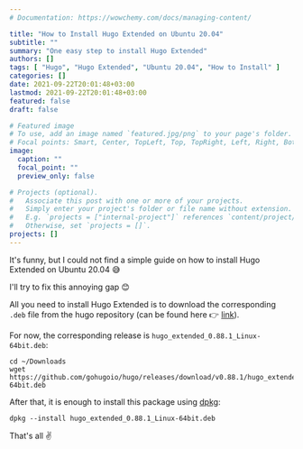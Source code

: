 ```yaml
---
# Documentation: https://wowchemy.com/docs/managing-content/

title: "How to Install Hugo Extended on Ubuntu 20.04"
subtitle: ""
summary: "One easy step to install Hugo Extended"
authors: []
tags: [ "Hugo", "Hugo Extended", "Ubuntu 20.04", "How to Install" ]
categories: []
date: 2021-09-22T20:01:48+03:00
lastmod: 2021-09-22T20:01:48+03:00
featured: false
draft: false

# Featured image
# To use, add an image named `featured.jpg/png` to your page's folder.
# Focal points: Smart, Center, TopLeft, Top, TopRight, Left, Right, BottomLeft, Bottom, BottomRight.
image:
  caption: ""
  focal_point: ""
  preview_only: false

# Projects (optional).
#   Associate this post with one or more of your projects.
#   Simply enter your project's folder or file name without extension.
#   E.g. `projects = ["internal-project"]` references `content/project/deep-learning/index.md`.
#   Otherwise, set `projects = []`.
projects: []
---
```


It's funny, but I could not find a simple guide on how to install Hugo Extended on Ubuntu 20.04 😅

I'll try to fix this annoying gap 😊

All you need to install Hugo Extended is to download the corresponding `.deb` file from the hugo repository
(can be found here 👉 [link](https://github.com/gohugoio/hugo/releases)).

For now, the corresponding release is `hugo_extended_0.88.1_Linux-64bit.deb`:

```shell
cd ~/Downloads
wget https://github.com/gohugoio/hugo/releases/download/v0.88.1/hugo_extended_0.88.1_Linux-64bit.deb
```

After that, it is enough to install this package using [dpkg](https://wiki.debian.org/Teams/Dpkg):

```shell
dpkg --install hugo_extended_0.88.1_Linux-64bit.deb
```

That's all ✌
